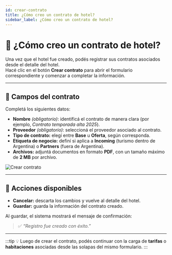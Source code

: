 ```yaml
---
id: crear-contrato
title: ¿Cómo creo un contrato de hotel?
sidebar_label: ¿Cómo creo un contrato de hotel?
---
```


# 📄 ¿Cómo creo un contrato de hotel?

Una vez que el hotel fue creado, podés registrar sus contratos asociados desde el detalle del hotel.  
Hacé clic en el botón **Crear contrato** para abrir el formulario correspondiente y comenzar a completar la información.

---

## 🧾 Campos del contrato

Completá los siguientes datos:

- **Nombre** *(obligatorio)*: identificá el contrato de manera clara (por ejemplo, *Contrato temporada alta 2025*).  
- **Proveedor** *(obligatorio)*: seleccioná el proveedor asociado al contrato.  
- **Tipo de contrato:** elegí entre **Base** u **Oferta**, según corresponda.  
- **Etiqueta de negocio:** definí si aplica a **Incoming** (turismo dentro de Argentina) o **Partners** (fuera de Argentina).  
- **Archivos:** adjuntá documentos en formato **PDF**, con un tamaño máximo de **2 MB** por archivo.  

![Crear contrato](/img/producto/hoteles/crear-contrato.png)

---

## 💾 Acciones disponibles

- **Cancelar:** descarta los cambios y vuelve al detalle del hotel.  
- **Guardar:** guarda la información del contrato creado.  

Al guardar, el sistema mostrará el mensaje de confirmación:

> ✅ *“Registro fue creado con éxito.”*

---

:::tip
💡 Luego de crear el contrato, podés continuar con la carga de **tarifas** o **habitaciones** asociadas desde las solapas del mismo formulario.
:::
